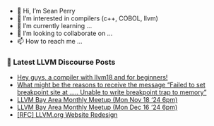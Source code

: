 - 👋 Hi, I’m Sean Perry
- 👀 I’m interested in compilers (c++, COBOL, llvm)
- 🌱 I’m currently learning ...
- 💞️ I’m looking to collaborate on ...
- 📫 How to reach me ...

<!---
s66perry/s66perry is a ✨ special ✨ repository because its `README.md` (this file) appears on your GitHub profile.
You can click the Preview link to take a look at your changes.
--->
### 📕 Latest LLVM Discourse Posts

<!-- DISCOURSE-LLVM:START -->
- [Hey guys, a compiler with llvm18 and for beginners!](https://discourse.llvm.org/t/hey-guys-a-compiler-with-llvm18-and-for-beginners/83438#post_2)
- [What might be the reasons to receive the message “Failed to set breakpoint site at ….. Unable to write breakpoint trap to memory”](https://discourse.llvm.org/t/what-might-be-the-reasons-to-receive-the-message-failed-to-set-breakpoint-site-at-unable-to-write-breakpoint-trap-to-memory/83464#post_6)
- [LLVM Bay Area Monthly Meetup &lpar;Mon Nov 18 ‘24 6pm&rpar;](https://discourse.llvm.org/t/llvm-bay-area-monthly-meetup-mon-nov-18-24-6pm/83003#post_3)
- [LLVM Bay Area Monthly Meetup &lpar;Mon Dec 16 ‘24 6pm&rpar;](https://discourse.llvm.org/t/llvm-bay-area-monthly-meetup-mon-dec-16-24-6pm/83487#post_1)
- [[RFC] LLVM.org Website Redesign](https://discourse.llvm.org/t/rfc-llvm-org-website-redesign/79117?page=2#post_29)
<!-- DISCOURSE-LLVM:END -->
